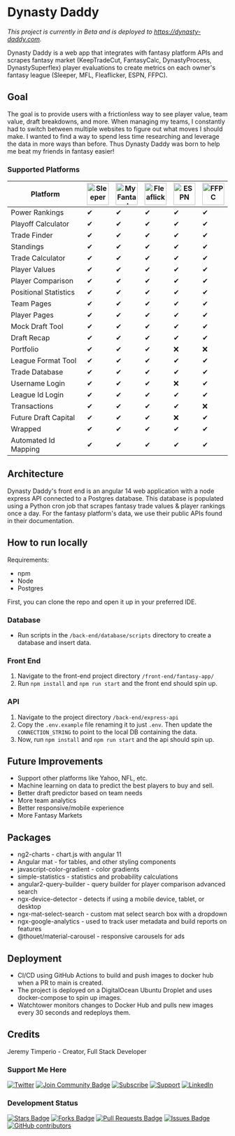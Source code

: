 # Dynasty Daddy

*This project is currently in Beta and is deployed to https://dynasty-daddy.com.*

Dynasty Daddy is a web app that integrates with fantasy platform APIs and scrapes fantasy market (KeepTradeCut, FantasyCalc, DynastyProcess, DynastySuperflex) player evaluations to create metrics on each owner's fantasy league (Sleeper, MFL, Fleaflicker, ESPN, FFPC).

## Goal

The goal is to provide users with a frictionless way to see player value, team value, draft breakdowns, and more. When managing my teams, I constantly had to switch between multiple websites to figure out what moves I should make. I wanted to find a way to spend less time researching and leverage the data in more ways than before. Thus Dynasty Daddy was born to help me beat my friends in fantasy easier!

### Supported Platforms

| Platform | <img src="https://play-lh.googleusercontent.com/Ox2yWLWnOTu8x2ZWVQuuf0VqK_27kEqDMnI91fO6-1HHkvZ24wTYCZRbVZfRdx3DXn4=w480-h960-rw" alt="Sleeper" title="Sleeper" width="50px"/> | <img src="http://myfantasyleague.com/images/mfl_logo/updates/new_mfl_logo_80x80.gif" alt="MyFantasyLeague" title="MyFantasyLeague" width="50px"/> | <img src="https://d1h60c43tcq0zx.cloudfront.net/static/images/icons/apple-touch-icon-f3d0ad2586e334ad16152ed2ea83733c.png" alt="Fleaflicker" title="Fleaflicker" width="50px"/> | <img src="https://espnpressroom.com/us/files/2018/03/App-Icon-iOS-mic-flag-cut-to-shape.png" alt="ESPN" title="ESPN" width="50px"/> | <img src="https://is1-ssl.mzstatic.com/image/thumb/Purple126/v4/28/c1/ba/28c1baf1-b1b1-f3c1-e5fe-185b41eff3b9/AppIcon-1x_U007emarketing-0-7-85-220.png/492x0w.webp" alt="FFPC" title="FFPC" width="50px"/> |
| --- | --- | --- | --- | --- | --- |
| Power Rankings | &#x2714; | &#x2714; | &#x2714; | &#x2714; | &#x2714; |
| Playoff Calculator | &#x2714; | &#x2714; | &#x2714; | &#x2714; | &#x2714; |
| Trade Finder | &#x2714; | &#x2714; | &#x2714; | &#x2714; | &#x2714; |
| Standings | &#x2714; | &#x2714; | &#x2714; | &#x2714; | &#x2714; |
| Trade Calculator | &#x2714; | &#x2714; | &#x2714; | &#x2714; | &#x2714; |
| Player Values | &#x2714; | &#x2714; | &#x2714; | &#x2714; | &#x2714; |
| Player Comparison | &#x2714; | &#x2714; | &#x2714; | &#x2714; | &#x2714; |
| Positional Statistics | &#x2714; | &#x2714; | &#x2714; | &#x2714; | &#x2714; |
| Team Pages | &#x2714; | &#x2714; | &#x2714; | &#x2714; | &#x2714; |
| Player Pages | &#x2714; | &#x2714; | &#x2714; | &#x2714; | &#x2714; |
| Mock Draft Tool | &#x2714; | &#x2714; | &#x2714; | &#x2714; | &#x2714; |
| Draft Recap | &#x2714; | &#x2714; | &#x2714; | &#x2714; | &#x2714; |
| Portfolio | &#x2714; | &#x2714; | &#x2714; | &#x274C; | &#x274C; |
| League Format Tool | &#x2714; | &#x2714; | &#x2714; | &#x2714; | &#x2714; |
| Trade Database | &#x2714; | &#x2714; | &#x2714; | &#x2714; | &#x2714; |
| Username Login | &#x2714; | &#x2714; | &#x2714; | &#x274C; | &#x2714; |
| League Id Login | &#x2714; | &#x2714; | &#x2714; | &#x2714; | &#x2714; |
| Transactions | &#x2714; | &#x2714; | &#x2714; | &#x2714; | &#x274C; |
| Future Draft Capital | &#x2714; | &#x2714; | &#x2714; | &#x274C; | &#x2714; |
| Wrapped | &#x2714; | &#x2714; | &#x2714; | &#x2714; | &#x2714; |
| Automated Id Mapping | &#x2714; | &#x2714; | &#x2714; | &#x2714; | &#x2714; |


## Architecture

Dynasty Daddy's front end is an angular 14 web application with a node express API connected to a Postgres database. This database is populated using a Python cron job that scrapes fantasy trade values & player rankings once a day. For the fantasy platform's data, we use their public APIs found in their documentation.

## How to run locally

Requirements:

- npm
- Node
- Postgres

First, you can clone the repo and open it up in your preferred IDE.

### Database

- Run scripts in the `/back-end/database/scripts` directory to create a database and insert data.

###  Front End

1. Navigate to the front-end project directory `/front-end/fantasy-app/`
2. Run `npm install` and `npm run start` and the front end should spin up.

### API

1. Navigate to the project directory `/back-end/express-api`
2. Copy the `.env.example` file renaming it to just `.env`. Then update the `CONNECTION_STRING` to point to the local DB containing the data.
3. Now, run `npm install` and `npm run start` and the api should spin up.



## Future Improvements

- Support other platforms like Yahoo, NFL, etc.
- Machine learning on data to predict the best players to buy and sell.
- Better draft predictor based on team needs
- More team analytics
- Better responsive/mobile experience
- More Fantasy Markets

## Packages

- ng2-charts - chart.js with angular 11
- Angular mat - for tables, and other styling components
- javascript-color-gradient - color gradients
- simple-statistics - statistics and probability calculations
- angular2-query-builder - query builder for player comparison advanced search
- ngx-device-detector - detects if using a mobile device, tablet, or desktop
- ngx-mat-select-search - custom mat select search box with a dropdown
- ngx-google-analytics - used to track user metadata and build reports on features
- @thouet/material-carousel - responsive carousels for ads

## Deployment
- CI/CD using GitHub Actions to build and push images to docker hub when a PR to main is created.
- The project is deployed on a DigitalOcean Ubuntu Droplet and uses docker-compose to spin up images.
- Watchtower monitors changes to Docker Hub and pulls new images every 30 seconds and redeploys them.

## Credits

Jeremy Timperio - Creator, Full Stack Developer

### Support Me Here
<a href="https://twitter.com/DynastyDaddyff"><img src="https://img.shields.io/badge/Twitter-1DA1F2?style=for-the-badge&logo=twitter&logoColor=white" alt="Twitter"/></a>
<a href="https://discord.gg/SJJuQBJqda"><img src="https://img.shields.io/badge/Discord-5865F2?style=for-the-badge&logo=discord&logoColor=white" alt="Join Community Badge"/></a>
<a href="https://www.youtube.com/channel/UC9SOfhKyR3MQj8xB778rhnA/featured"><img src="https://img.shields.io/badge/YouTube-FF0000?style=for-the-badge&logo=youtube&logoColor=white" alt="Subscribe"/></a>
<a href="https://www.buymeacoffee.com/jertimperio"><img src="https://img.shields.io/badge/Buy_Me_A_Coffee-FFDD00?style=for-the-badge&logo=buy-me-a-coffee&logoColor=black" alt="Support"/></a>
<a href="https://www.linkedin.com/in/jmtimper/"><img src="https://img.shields.io/badge/LinkedIn-0077B5?style=for-the-badge&logo=linkedin&logoColor=white" alt="LinkedIn"/></a>



### Development Status

<a href="https://github.com/jmtimper/dynasty-daddy/stargazers"><img src="https://img.shields.io/github/stars/jmtimper/dynasty-daddy" alt="Stars Badge"/></a>
<a href="https://github.com/jmtimper/dynasty-daddy/network/members"><img src="https://img.shields.io/github/forks/jmtimper/dynasty-daddy" alt="Forks Badge"/></a>
<a href="https://github.com/jmtimper/dynasty-daddy/pulls"><img src="https://img.shields.io/github/issues-pr/jmtimper/dynasty-daddy" alt="Pull Requests Badge"/></a>
<a href="https://github.com/jmtimper/dynasty-daddy/issues"><img src="https://img.shields.io/github/issues/jmtimper/dynasty-daddy" alt="Issues Badge"/></a>
<a href="https://github.com/jmtimper/dynasty-daddy/graphs/contributors"><img alt="GitHub contributors" src="https://img.shields.io/github/contributors/jmtimper/dynasty-daddy?color=2b9348"></a>
